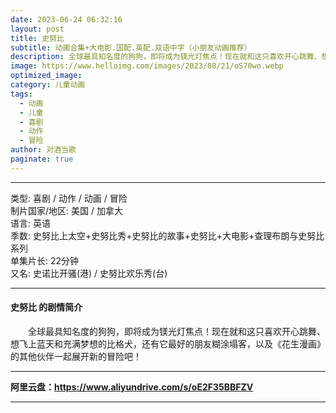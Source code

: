```yaml
---
date: 2023-06-24 06:32:16
layout: post
title: 史努比
subtitle: 动画合集+大电影.国配.英配.双语中字（小朋友动画推荐）
description: 全球最具知名度的狗狗，即将成为镁光灯焦点！现在就和这只喜欢开心跳舞、想飞上蓝天和充满梦想的比格犬，还有它最好的朋友糊涂塌客...
image: https://www.helloimg.com/images/2023/08/21/oS70wo.webp
optimized_image: 
category: 儿童动画
tags:
  - 动画
  - 儿童
  - 喜剧
  - 动作
  - 冒险
author: 对酒当歌
paginate: true
---
```


---

类型: 喜剧 / 动作 / 动画 / 冒险  
制片国家/地区: 美国 / 加拿大  
语言: 英语  
季数: 史努比上太空+史努比秀+史努比的故事+史努比+大电影+查理布朗与史努比系列  
单集片长: 22分钟  
又名: 史诺比开骚(港) / 史努比欢乐秀(台)  

---

#### 史努比 的剧情简介

　　全球最具知名度的狗狗，即将成为镁光灯焦点！现在就和这只喜欢开心跳舞、想飞上蓝天和充满梦想的比格犬，还有它最好的朋友糊涂塌客，以及《花生漫画》的其他伙伴一起展开新的冒险吧！

---

**阿里云盘：<https://www.aliyundrive.com/s/oE2F35BBFZV>**

---
